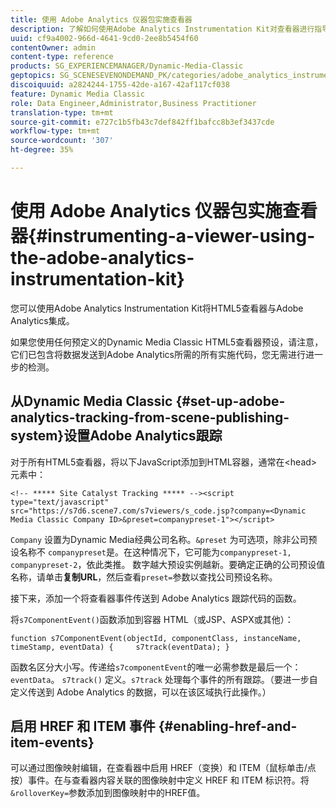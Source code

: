 ```yaml
---
title: 使用 Adobe Analytics 仪器包实施查看器
description: 了解如何使用Adobe Analytics Instrumentation Kit对查看器进行指导。
uuid: cf9a4002-966d-4641-9cd0-2ee8b5454f60
contentOwner: admin
content-type: reference
products: SG_EXPERIENCEMANAGER/Dynamic-Media-Classic
geptopics: SG_SCENESEVENONDEMAND_PK/categories/adobe_analytics_instrumentation_kit
discoiquuid: a2824244-1755-42de-a167-42af117cf038
feature: Dynamic Media Classic
role: Data Engineer,Administrator,Business Practitioner
translation-type: tm+mt
source-git-commit: e727c1b5fb43c7def842ff1bafcc8b3ef3437cde
workflow-type: tm+mt
source-wordcount: '307'
ht-degree: 35%

---
```



# 使用 Adobe Analytics 仪器包实施查看器{#instrumenting-a-viewer-using-the-adobe-analytics-instrumentation-kit}

您可以使用Adobe Analytics Instrumentation Kit将HTML5查看器与Adobe Analytics集成。

如果您使用任何预定义的Dynamic Media Classic HTML5查看器预设，请注意，它们已包含将数据发送到Adobe Analytics所需的所有实施代码，您无需进行进一步的检测。

## 从Dynamic Media Classic {#set-up-adobe-analytics-tracking-from-scene-publishing-system}设置Adobe Analytics跟踪

对于所有HTML5查看器，将以下JavaScript添加到HTML容器，通常在&lt;head>元素中：

```as3
<!-- ***** Site Catalyst Tracking ***** --><script type="text/javascript" src="https://s7d6.scene7.com/s7viewers/s_code.jsp?company=<Dynamic Media Classic Company ID>&preset=companypreset-1"></script>
```

`Company` 设置为Dynamic Media经典公司名称。`&preset` 为可选项，除非公司预设名称不 `companypreset`是。在这种情况下，它可能为`companypreset-1, companypreset-2`，依此类推。 数字越大预设实例越新。要确定正确的公司预设值名称，请单击&#x200B;**复制URL**，然后查看`preset=`参数以查找公司预设名称。

接下来，添加一个将查看器事件传送到 Adobe Analytics 跟踪代码的函数。

将`s7ComponentEvent()`函数添加到容器 HTML（或JSP、ASPX或其他）：

```as3
function s7ComponentEvent(objectId, componentClass, instanceName, timeStamp, eventData) {     s7track(eventData); }
```

函数名区分大小写。传递给`s7componentEvent`的唯一必需参数是最后一个：`eventData`。 `s7track()` 定义。`s7track` 处理每个事件的所有跟踪。（要进一步自定义传送到 Adobe Analytics 的数据，可以在该区域执行此操作。）

## 启用 HREF 和 ITEM 事件 {#enabling-href-and-item-events}

可以通过图像映射编辑，在查看器中启用 HREF（变换）和 ITEM（鼠标单击/点按）事件。在与查看器内容关联的图像映射中定义 HREF 和 ITEM 标识符。将`&rolloverKey=`参数添加到图像映射中的HREF值。
